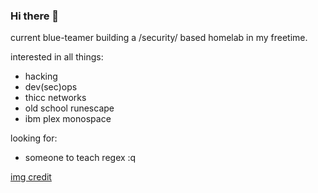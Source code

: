 ### Hi there 👋

current blue-teamer building a /security/ based homelab in my freetime.  

interested in all things: 
- hacking
- dev(sec)ops
- thicc networks
- old school runescape
- ibm plex monospace


looking for:
- someone to teach regex
:q



[img credit](https://ko-fi.com/maicakes)


<!--
**gunSec/gunSec** is a ✨ _special_ ✨ repository because its `README.md` (this file) appears on your GitHub profile.

Here are some ideas to get you started:

- 🔭 I’m currently working on ...
- 🌱 I’m currently learning ...
- 👯 I’m looking to collaborate on ...
- 🤔 I’m looking for help with ...
- 💬 Ask me about ...
- 📫 How to reach me: ...
- 😄 Pronouns: ...
- ⚡ Fun fact: ...
-->
